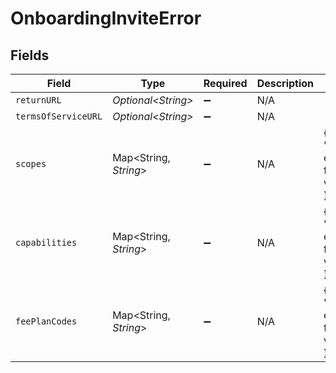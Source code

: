 # OnboardingInviteError


## Fields

| Field                                         | Type                                          | Required                                      | Description                                   | Example                                       |
| --------------------------------------------- | --------------------------------------------- | --------------------------------------------- | --------------------------------------------- | --------------------------------------------- |
| `returnURL`                                   | *Optional\<String>*                           | :heavy_minus_sign:                            | N/A                                           |                                               |
| `termsOfServiceURL`                           | *Optional\<String>*                           | :heavy_minus_sign:                            | N/A                                           |                                               |
| `scopes`                                      | Map\<String, *String*>                        | :heavy_minus_sign:                            | N/A                                           | {<br/>"0": "first element failed validation..."<br/>} |
| `capabilities`                                | Map\<String, *String*>                        | :heavy_minus_sign:                            | N/A                                           | {<br/>"0": "first element failed validation..."<br/>} |
| `feePlanCodes`                                | Map\<String, *String*>                        | :heavy_minus_sign:                            | N/A                                           | {<br/>"0": "first element failed validation..."<br/>} |